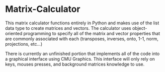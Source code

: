 # Matrix-Calculator
This matrix calculator functions entirely in Python and makes use of the list data type to create matrices and vectors.
The calculator uses object-oriented programming to specify all of the matrix and vector properties that are commonly associated with each (transposes, inverses, onto, 1-1, norm, projections, etc...)

There is currently an unfinished portion that implements all of the code into a graphical interface using CMU Graphics. This interface will only rely on keys, mouses presses, and background matrices knowledge to use.


